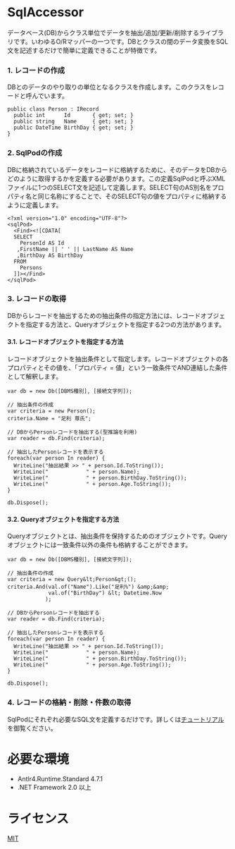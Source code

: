 # SqlAccessor
データベース(DB)からクラス単位でデータを抽出/追加/更新/削除するライブラリです。いわゆるO/Rマッパーの一つです。DBとクラスの間のデータ変換をSQL文を記述するだけで簡単に定義できることが特徴です。

### 1. レコードの作成

DBとのデータのやり取りの単位となるクラスを作成します。このクラスをレコードと呼んでいます。

    public class Person : IRecord
      public int      Id       { get; set; }
      public string   Name     { get; set; }
      public DateTime BirthDay { get; set; }
    }

### 2. SqlPodの作成

DBに格納されているデータをレコードに格納するために、そのデータをDBからどのように取得するかを定義する必要があります。この定義SqlPodと呼ぶXMLファイルに1つのSELECT文を記述して定義します。SELECT句のAS別名をプロパティ名と同じ名称にすることで、そのSELECT句の値をプロパティに格納するように定義します。

    <?xml version="1.0" encoding="UTF-8"?>
    <sqlPod>
      <Find><![CDATA[
      SELECT
        PersonId AS Id
       ,FirstName || ' ' || LastName AS Name
       ,BirthDay AS BirthDay
      FROM
        Persons
      ]]></Find>
    </sqlPod>

### 3. レコードの取得

DBからレコードを抽出するための抽出条件の指定方法には、レコードオブジェクトを指定する方法と、Queryオブジェクトを指定する2つの方法があります。

#### 3.1. レコードオブジェクトを指定する方法

レコードオブジェクトを抽出条件として指定します。レコードオブジェクトの各プロパティとその値を、「プロパティ = 値」という一致条件でAND連結した条件として解釈します。

    var db = new Db([DBMS種別], [接続文字列]);

    // 抽出条件の作成
    var criteria = new Person();
    criteria.Name = "足利 尊氏";

    // DBからPersonレコードを抽出する(型推論を利用)
    var reader = db.Find(criteria);

    // 抽出したPersonレコードを表示する
    foreach(var person In reader) {
      WriteLine("抽出結果 >> " + person.Id.ToString());
      WriteLine("            " + person.Name);
      WriteLine("            " + person.BirthDay.ToString());
      WriteLine("            " + person.Age.ToString());
    }

    db.Dispose();

#### 3.2. Queryオブジェクトを指定する方法

Queryオブジェクトとは、抽出条件を保持するためのオブジェクトです。Queryオブジェクトには一致条件以外の条件も格納することができます。

    var db = new Db([DBMS種別], [接続文字列]);

    // 抽出条件の作成
    var criteria = new Query&lt;Person&gt;();
    criteria.And(val.of("Name").Like("足利%") &amp;&amp;
                 val.of("BirthDay") &lt; Datetime.Now
                );

    // DBからPersonレコードを抽出する
    var reader = db.Find(criteria);

    // 抽出したPersonレコードを表示する
    foreach(var person In reader) {
      WriteLine("抽出結果 >> " + person.Id.ToString());
      WriteLine("            " + person.Name);
      WriteLine("            " + person.BirthDay.ToString());
      WriteLine("            " + person.Age.ToString());
    }

    db.Dispose();

### 4. レコードの格納・削除・件数の取得

SqlPodにそれぞれ必要なSQL文を定義するだけです。詳しくは[チュートリアル](SqlAccessorTutorial.pdf)を御覧ください。

# 必要な環境
* Antlr4.Runtime.Standard 4.7.1
* .NET Framework 2.0 以上

# ライセンス
[MIT](https://github.com/tcnksm/tool/blob/master/LICENCE)
